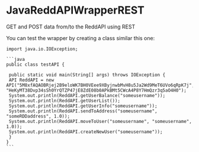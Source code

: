 JavaReddAPIWrapperREST
======================

GET and POST data from/to the ReddAPI using REST

You can test the wrapper by creating a class similar this one:

    import java.io.IOException;

    ```java
    public class testAPI {

     public static void main(String[] args) throws IOException {
     API ReddAPI = new API("5M8xfAQAOBRjej2B9eloWK7BH0VEee9XByjnwbMvH8u5Ja2Wd9MeT6UVo6qRpK7j", "HeKyMT38Dvp34sSh0YrQTZP47jE8ZdE08b0APkBMt5CWcA4P8Y7HmQzr3q5aO4H0");
     System.out.println(ReddAPI.getUserBalance("someusername"));
     System.out.println(ReddAPI.getUserList());
     System.out.println(ReddAPI.getUserInfo("someusername"));
     System.out.println(ReddAPI.sendToAddress("someusername", "someRDDaddress", 1.0));
     System.out.println(ReddAPI.moveToUser("someusername", "someusername", 1.0));
     System.out.println(ReddAPI.createNewUser("someusername"));
     }
    }
    ```

